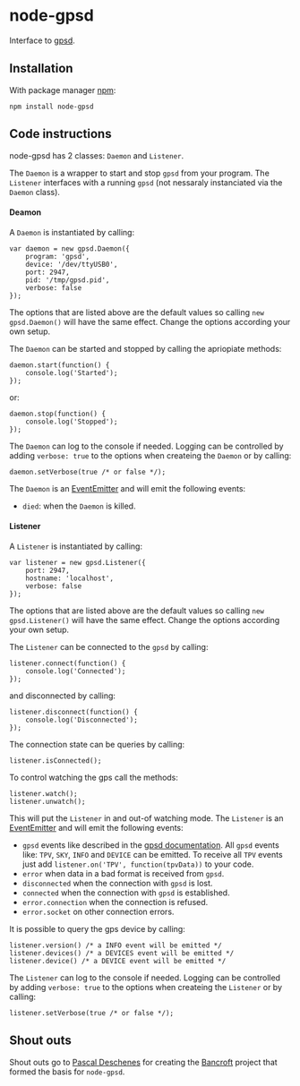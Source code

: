 # node-gpsd

Interface to [gpsd](http://www.catb.org/gpsd/).

## Installation

With package manager [npm](http://npmjs.org/):

	npm install node-gpsd

## Code instructions

node-gpsd has 2 classes: `Daemon` and `Listener`.

The `Daemon` is a wrapper to start and stop `gpsd` from your program. The `Listener` interfaces with a running `gpsd` (not nessaraly instanciated via the `Daemon` class).

#### Deamon

A `Daemon` is instantiated by calling:

	var daemon = new gpsd.Daemon({
        program: 'gpsd',
    	device: '/dev/ttyUSB0',
    	port: 2947,
    	pid: '/tmp/gpsd.pid',
    	verbose: false
	});

The options that are listed above are the default values so calling `new gpsd.Daemon()` will have the same effect. Change the options according your own setup.

The `Daemon` can be started and stopped by calling the apriopiate methods:

	daemon.start(function() {
		console.log('Started');
	});

or:

	daemon.stop(function() {
		console.log('Stopped');
	});

The `Daemon` can log to the console if needed. Logging can be controlled by adding `verbose: true` to the options when createing the `Daemon` or by calling:

	daemon.setVerbose(true /* or false */);

The `Daemon` is an [EventEmitter](http://nodejs.org/api/events.html#events_class_events_eventemitter) and will emit the following events:

* `died`: when the `Daemon` is killed.

#### Listener

A `Listener` is instantiated by calling:

	var listener = new gpsd.Listener({
    	port: 2947,
    	hostname: 'localhost',
    	verbose: false
	});

The options that are listed above are the default values so calling `new gpsd.Listener()` will have the same effect. Change the options according your own setup.

The `Listener` can be connected to the `gpsd` by calling:

	listener.connect(function() {
		console.log('Connected');
	});

and disconnected by calling:

	listener.disconnect(function() {
		console.log('Disconnected');
	});

The connection state can be queries by calling:

	listener.isConnected();
	
To control watching the gps call the methods:

	listener.watch();
	listener.unwatch();
	
This will put the `Listener` in and out-of watching mode. The `Listener` is an [EventEmitter](http://nodejs.org/api/events.html#events_class_events_eventemitter) and will emit the following events:

* `gpsd` events like described in the [gpsd documentation](http://www.catb.org/gpsd/gpsd_json.html). All `gpsd` events like: `TPV`, `SKY`, `INFO` and `DEVICE` can be emitted. To receive all `TPV` events just add `listener.on('TPV', function(tpvData))` to your code.
* `error` when data in a bad format is received from `gpsd`.
* `disconnected` when the connection with `gpsd` is lost.
* `connected` when the connection with `gpsd` is established.
* `error.connection` when the connection is refused.
* `error.socket` on other connection errors.

It is possible to query the gps device by calling:

	listener.version() /* a INFO event will be emitted */
	listener.devices() /* a DEVICES event will be emitted */
	listener.device() /* a DEVICE event will be emitted */
	
The `Listener` can log to the console if needed. Logging can be controlled by adding `verbose: true` to the options when createing the `Listener` or by calling:

	listener.setVerbose(true /* or false */);

## Shout outs

Shout outs go to [Pascal Deschenes](http://github.com/pdeschen) for creating the [Bancroft](http://github.com/pdeschen/bancroft) project that formed the basis for `node-gpsd`.
